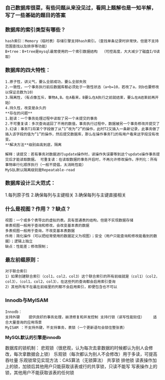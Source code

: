 ### 自己数据库很菜，有些问题从来没见过，看网上题解也是一知半解，写了一些基础的题目的答案

### 数据库的索引类型有哪些？
	hash索引：Memory（临时表）存储引擎支持hash索引。（查找单条记录时非常快，但是不支持范围查找以及排序等功能）
	B+tree：B+tree是mysql最常使用的一个索引数据结构  （可控高度，大大减少了磁盘I/O读取）
### 数据库的四大特性：
	1.原子性，讲义气，要么全部成功，要么全部失败
	2.一致性，一个事务执行前后数据库都必须处于一致性状态（a+b=10，若改了a，则b也要修改以保证总数为10）
	3.隔离性，（有点像互斥，事物A,B。在A看来，B要么在A执行之前就结束，要么在A结束前再开始）
	4.持久性，改变是永久的
	**存在的问题**
	1.脏读：一个事务处理过程中读取了另一个未提交的事务
	2.不可重复读：多次查询返回了不用的数值，事务执行过程中，数据被另一个事务修改并提交了
	3.幻读：事务T1将某个字段做了从“1”改为“2”的操作，此时T2又插入一条新记录，此事务做了插入该字段的值为“1”的操作，然后提交数据库，那么在操作事务T1的有用户看来这字段没有改变。
	**解决方法**级别由高到底，隔离

	解释：读提交：若有事务对数据进行update操作时，读操作失误要等到这个update操作事务提交后才能读取数据。 可重复读：在读取数据的事务开启时，不再允许修改操作。序列化：所有事物串行化顺序执行（一般不提倡，太消耗性能）
	MySQL默认隔离级别是Repeatable-read
### 数据库设计三大范式： 
1.每列原子性 
2.确保每列与主键相关
3.确保每列与主键直接相关

### 什么是视图？作用？？缺点？
	视图：一个或多个表导出的虚拟的表。具有普通表的结构，但是不实现数据存储
	单表视图一般用于查询和修改，会改变基本表的数据
	多表视图一般用于查询，不改变基本表数据
	作用：简化操作（可以把经常使用的数据定义为视图）；安全（用户只能查询和修改能看到的数据）；逻辑上独立
	缺点：性能差；修改限制；
### 最左前缀原则：
	对于联合索引
	1）如果创建联合索引（col1，col2，col3）这个联合索引的所有前缀就是（col1）（col2，col3），（col1，col2，col3），在这些列的查询都会启用索引查询 
	2）其他所有不在最左前缀里的列都不会启用索引，即便包含也不可以
	
### Innodb与MyISAM
	Innodb：	
	支持外键	提供良好的事务处理，崩溃修复和并发控制	支持行锁（读写性能较佳）	适合大量查询的应用场景
    MyISAM ：不支持外键，不支持事务，表锁（一个更新语句会锁住整张表）
**MySQL默认的引擎是innodb** 
	
数据库的锁机制：
	悲观锁（很悲观，认为每次去拿数据的时候都认为别人会修改，每次拿数据会上锁）	乐观锁（每次都认为别人不会修改）用于多读，可提高吞吐量
	乐观锁常见实现方法：CAS算法（无锁算法）
	共享锁	排他锁	
	读表操作加上的锁，加锁后其他用户只能获取该表或行的共享锁，只读不能写	写表操作上的锁，其他用户不能获取该表的任何锁	
